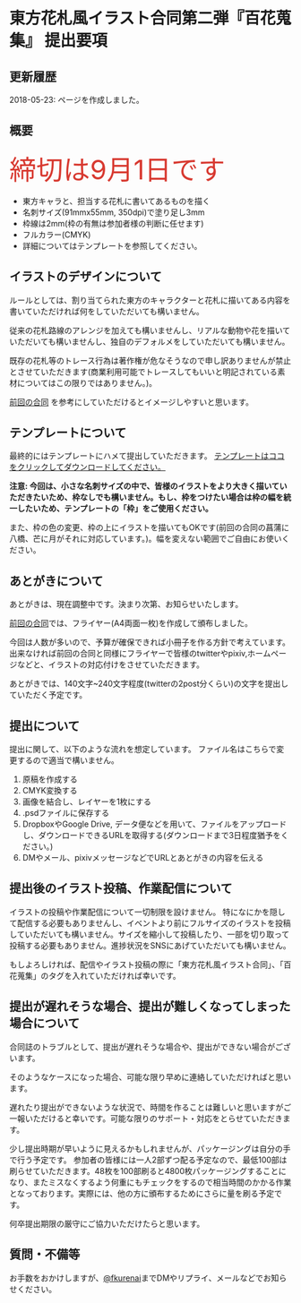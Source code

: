 # 東方花札風イラスト合同第二弾『百花蒐集』 提出要項

## 更新履歴

2018-05-23: ページを作成しました。

## 概要

<p><font size="7" color="#d83a31">締切は9月1日です</font></p>

* 東方キャラと、担当する花札に書いてあるものを描く
* 名刺サイズ(91mmx55mm, 350dpi)で塗り足し3mm
* 枠線は2mm(枠の有無は参加者様の判断に任せます)
* フルカラー(CMYK)
* 詳細についてはテンプレートを参照してください。

## イラストのデザインについて

ルールとしては、割り当てられた東方のキャラクターと花札に描いてある内容を書いていただければ何をしていただいても構いません。

従来の花札路線のアレンジを加えても構いませんし、リアルな動物や花を描いていただいても構いませんし、独自のデフォルメをしていただいても構いません。

既存の花札等のトレース行為は著作権が危なそうなので申し訳ありませんが禁止とさせていただきます(商業利用可能でトレースしてもいいと明記されている素材についてはこの限りではありません。)。

[前回の合同](http://kurenaif.html.xdomain.jp/hanahudafugd/) を参考にしていただけるとイメージしやすいと思います。

## テンプレートについて

最終的にはテンプレートにハメて提出していただきます。
[テンプレートはココをクリックしてダウンロードしてください。](./template.psd)

**注意: 今回は、小さな名刺サイズの中で、皆様のイラストをより大きく描いていただきたいため、枠なしでも構いません。もし、枠をつけたい場合は枠の幅を統一したいため、テンプレートの「枠」をご使用ください。**

また、枠の色の変更、枠の上にイラストを描いてもOKです(前回の合同の菖蒲に八橋、芒に月がそれに対応しています。)。幅を変えない範囲でご自由にお使いください。

## あとがきについて

あとがきは、現在調整中です。決まり次第、お知らせいたします。

[前回の合同](http://kurenaif.html.xdomain.jp/hanahudafugd/)では、フライヤー(A4両面一枚)を作成して頒布しました。

今回は人数が多いので、予算が確保できれば小冊子を作る方針で考えています。出来なければ前回の合同と同様にフライヤーで皆様のtwitterやpixiv,ホームページなどと、イラストの対応付けをさせていただきます。

あとがきでは、140文字~240文字程度(twitterの2post分くらい)の文字を提出していただく予定です。

## 提出について

提出に関して、以下のような流れを想定しています。
ファイル名はこちらで変更するので適当で構いません。

1. 原稿を作成する
1. CMYK変換する
1. 画像を結合し、レイヤーを1枚にする
1. .psdファイルに保存する
1. DropboxやGoogle Drive, データ便などを用いて、ファイルをアップロードし、ダウンロードできるURLを取得する(ダウンロードまで3日程度猶予をください。)
1. DMやメール、pixivメッセージなどでURLとあとがきの内容を伝える

## 提出後のイラスト投稿、作業配信について

イラストの投稿や作業配信について一切制限を設けません。
特になにかを隠して配信する必要もありませんし、イベントより前にフルサイズのイラストを投稿していただいても構いません。サイズを縮小して投稿したり、一部を切り取って投稿する必要もありません。進捗状況をSNSにあげていただいても構いません。

もしよろしければ、配信やイラスト投稿の際に「東方花札風イラスト合同」、「百花蒐集」のタグを入れていただければ幸いです。

## 提出が遅れそうな場合、提出が難しくなってしまった場合について

合同誌のトラブルとして、提出が遅れそうな場合や、提出ができない場合がございます。

そのようなケースになった場合、可能な限り早めに連絡していただければと思います。

遅れたり提出ができないような状況で、時間を作ることは難しいと思いますがご一報いただけると幸いです。可能な限りのサポート・対応をとらせていただきます。

少し提出時期が早いように見えるかもしれませんが、パッケージングは自分の手で行う予定です。
参加者の皆様には一人2部ずつ配る予定なので、最低100部は刷らせていただきます。48枚を100部刷ると4800枚パッケージングすることになり、またミスなくするよう何重にもチェックをするので相当時間のかかる作業となっております。実際には、他の方に頒布するためにさらに量を刷る予定です。

何卒提出期限の厳守にご協力いただけたらと思います。

## 質問・不備等

お手数をおかけしますが、[@fkurenai](https://twitter.com/fkurenai)までDMやリプライ、メールなどでお知らせください。
